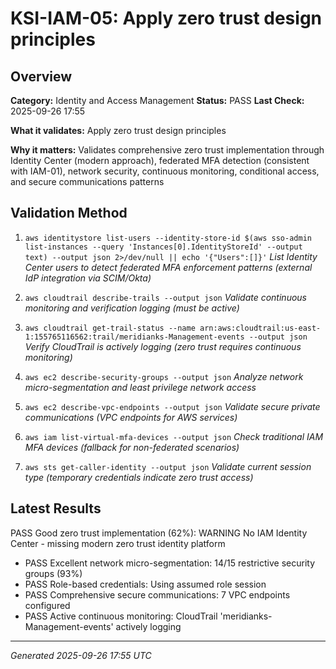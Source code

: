 # KSI-IAM-05: Apply zero trust design principles

## Overview

**Category:** Identity and Access Management
**Status:** PASS
**Last Check:** 2025-09-26 17:55

**What it validates:** Apply zero trust design principles

**Why it matters:** Validates comprehensive zero trust implementation through Identity Center (modern approach), federated MFA detection (consistent with IAM-01), network security, continuous monitoring, conditional access, and secure communications patterns

## Validation Method

1. `aws identitystore list-users --identity-store-id $(aws sso-admin list-instances --query 'Instances[0].IdentityStoreId' --output text) --output json 2>/dev/null || echo '{"Users":[]}'`
   *List Identity Center users to detect federated MFA enforcement patterns (external IdP integration via SCIM/Okta)*

2. `aws cloudtrail describe-trails --output json`
   *Validate continuous monitoring and verification logging (must be active)*

3. `aws cloudtrail get-trail-status --name arn:aws:cloudtrail:us-east-1:155765116562:trail/meridianks-Management-events --output json`
   *Verify CloudTrail is actively logging (zero trust requires continuous monitoring)*

4. `aws ec2 describe-security-groups --output json`
   *Analyze network micro-segmentation and least privilege network access*

5. `aws ec2 describe-vpc-endpoints --output json`
   *Validate secure private communications (VPC endpoints for AWS services)*

6. `aws iam list-virtual-mfa-devices --output json`
   *Check traditional IAM MFA devices (fallback for non-federated scenarios)*

7. `aws sts get-caller-identity --output json`
   *Validate current session type (temporary credentials indicate zero trust access)*

## Latest Results

PASS Good zero trust implementation (62%): WARNING No IAM Identity Center - missing modern zero trust identity platform
- PASS Excellent network micro-segmentation: 14/15 restrictive security groups (93%)
- PASS Role-based credentials: Using assumed role session
- PASS Comprehensive secure communications: 7 VPC endpoints configured
- PASS Active continuous monitoring: CloudTrail 'meridianks-Management-events' actively logging

---
*Generated 2025-09-26 17:55 UTC*